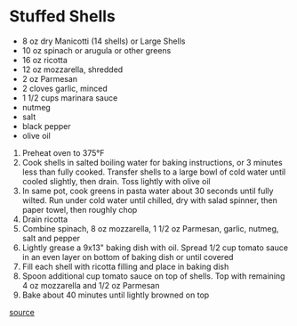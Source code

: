 # Stuffed Shells

* 8 oz dry Manicotti (14 shells) or Large Shells
* 10 oz spinach or arugula or other greens
* 16 oz ricotta
* 12 oz mozzarella, shredded
* 2 oz Parmesan
* 2 cloves garlic, minced
* 1 1/2 cups marinara sauce
* nutmeg
* salt
* black pepper
* olive oil

1. Preheat oven to 375°F
1. Cook shells in salted boiling water for baking instructions, or 3 minutes less than fully cooked. Transfer shells to a large bowl of cold water until cooled slightly, then drain. Toss lightly with olive oil
1. In same pot, cook greens in pasta water about 30 seconds until fully wilted. Run under cold water until chilled, dry with salad spinner, then paper towel, then roughly chop
1. Drain ricotta
1. Combine spinach, 8 oz mozzarella, 1 1/2 oz Parmesan, garlic, nutmeg, salt and pepper
1. Lightly grease a 9x13" baking dish with oil. Spread 1/2 cup tomato sauce in an even layer on bottom of baking dish or until covered
1. Fill each shell with ricotta filling and place in baking dish
1. Spoon additional cup tomato sauce on top of shells. Top with remaining 4 oz mozzarella and 1/2 oz Parmesan
1. Bake about 40 minutes until lightly browned on top

[source](https://www.seriouseats.com/recipes/2017/01/classic-italian-american-stuffed-shells.html)
